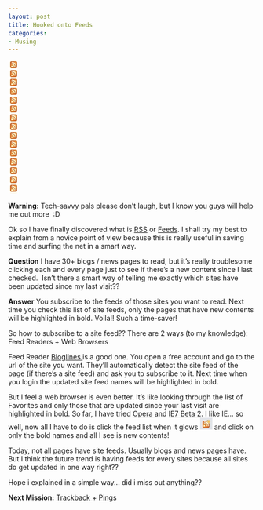 ```yaml
---
layout: post
title: Hooked onto Feeds
categories:
- Musing
---
```


![](/img/fd.jpg)

**Warning:** Tech-savvy pals please don’t laugh, but I know you guys will help me out more  :D

Ok so I have finally discovered what is [RSS](http://en.wikipedia.org/wiki/RSS_%28file_format%29) or [Feeds](http://faq.wordpress.com/2006/04/19/feeds-stats-readers-and-more/). I shall try my best to explain from a novice point of view because this is really useful in saving time and surfing the net in a smart way.

**Question** I have 30+ blogs / news pages to read, but it’s really troublesome clicking each and every page just to see if there’s a new content since I last checked.  Isn’t there a smart way of telling me exactly which sites have been updated since my last visit??

**Answer** You subscribe to the feeds of those sites you want to read. Next time you check this list of site feeds, only the pages that have new contents will be highlighted in bold. Voila!! Such a time-saver!

So how to subscribe to a site feed?? There are 2 ways (to my knowledge): Feed Readers + Web Browsers

Feed Reader [Bloglines ](http://bloglines.com/)is a good one. You open a free account and go to the url of the site you want. They’ll automatically detect the site feed of the page (if there’s a site feed) and ask you to subscribe to it. Next time when you login the updated site feed names will be highlighted in bold.

But I feel a web browser is even better. It’s like looking through the list of Favorites and only those that are updated since your last visit are highlighted in bold. So far, I have tried [Opera ](http://www.opera.com/download/)and [IE7 Beta 2](http://www.microsoft.com/downloads/details.aspx?FamilyID=6a51eb05-c805-4fec-8e57-3806bd594179&DisplayLang=en). I like IE... so well, now all I have to do is click the feed list when it glows ![](/img/gl.jpg) and click on only the bold names and all I see is new contents!

Today, not all pages have site feeds. Usually blogs and news pages have. But I think the future trend is having feeds for every sites because all sites do get updated in one way right??

Hope i explained in a simple way... did i miss out anything??

**Next Mission:** [Trackback ](http://codex.wordpress.org/Introduction_to_Blogging#Trackbacks)+ [Pings](http://codex.wordpress.org/Introduction_to_Blogging#Pingbacks)
